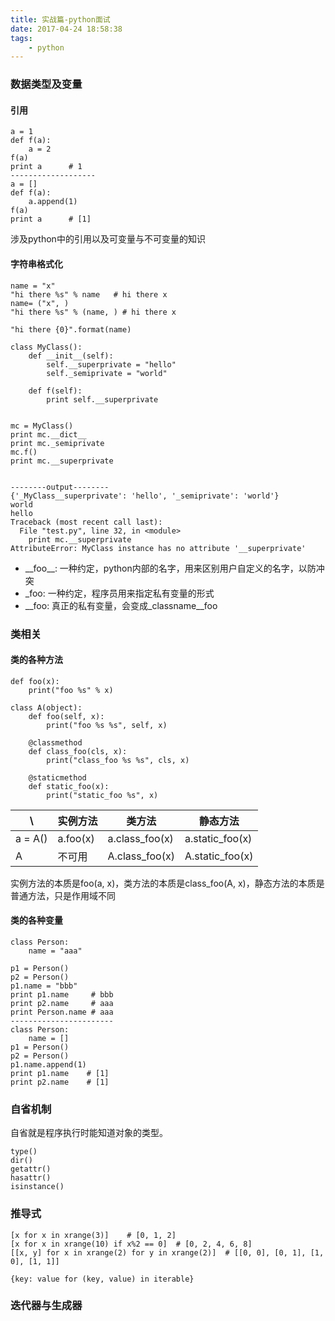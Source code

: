 ```yaml
---
title: 实战篇-python面试
date: 2017-04-24 18:58:38
tags:
    - python
---
```


### 数据类型及变量

#### 引用
```
a = 1
def f(a):
    a = 2
f(a)
print a      # 1
-------------------
a = []
def f(a):
    a.append(1)
f(a)
print a      # [1]
```
涉及python中的引用以及可变量与不可变量的知识

#### 字符串格式化

```
name = "x"
"hi there %s" % name   # hi there x
name= ("x", )
"hi there %s" % (name, ) # hi there x

"hi there {0}".format(name)
```

```
class MyClass():
    def __init__(self):
        self.__superprivate = "hello"
        self._semiprivate = "world"

    def f(self):
        print self.__superprivate


mc = MyClass()
print mc.__dict__
print mc._semiprivate
mc.f()
print mc.__superprivate


--------output--------
{'_MyClass__superprivate': 'hello', '_semiprivate': 'world'}
world
hello
Traceback (most recent call last):
  File "test.py", line 32, in <module>
    print mc.__superprivate
AttributeError: MyClass instance has no attribute '__superprivate'
```

* \_\_foo\_\_: 一种约定，python内部的名字，用来区别用户自定义的名字，以防冲突
* \_foo: 一种约定，程序员用来指定私有变量的形式
* \_\_foo: 真正的私有变量，会变成_classname__foo

### 类相关

#### 类的各种方法

```
def foo(x):
    print("foo %s" % x)
    
class A(object):
    def foo(self, x):
        print("foo %s %s", self, x)
    
    @classmethod
    def class_foo(cls, x):
        print("class_foo %s %s", cls, x)
        
    @staticmethod
    def static_foo(x):
        print("static_foo %s", x)
```

\      | 实例方法  |   类方法        | 静态方法
-------|---------|----------------|-------------
a = A()| a.foo(x) | a.class_foo(x) | a.static_foo(x)
A      |  不可用   |  A.class_foo(x) | A.static_foo(x)

实例方法的本质是foo(a, x)，类方法的本质是class_foo(A, x)，静态方法的本质是普通方法，只是作用域不同

#### 类的各种变量

```
class Person:
    name = "aaa"
    
p1 = Person()
p2 = Person()
p1.name = "bbb"
print p1.name     # bbb
print p2.name     # aaa
print Person.name # aaa
-----------------------
class Person:
    name = []
p1 = Person()
p2 = Person()
p1.name.append(1)
print p1.name    # [1]
print p2.name    # [1]
```

### 自省机制

自省就是程序执行时能知道对象的类型。

```
type()
dir()
getattr()
hasattr()
isinstance()
```

### 推导式

```
[x for x in xrange(3)]    # [0, 1, 2]
[x for x in xrange(10) if x%2 == 0]  # [0, 2, 4, 6, 8]
[[x, y] for x in xrange(2) for y in xrange(2)]  # [[0, 0], [0, 1], [1, 0], [1, 1]]

{key: value for (key, value) in iterable}
```

### 迭代器与生成器

```

```